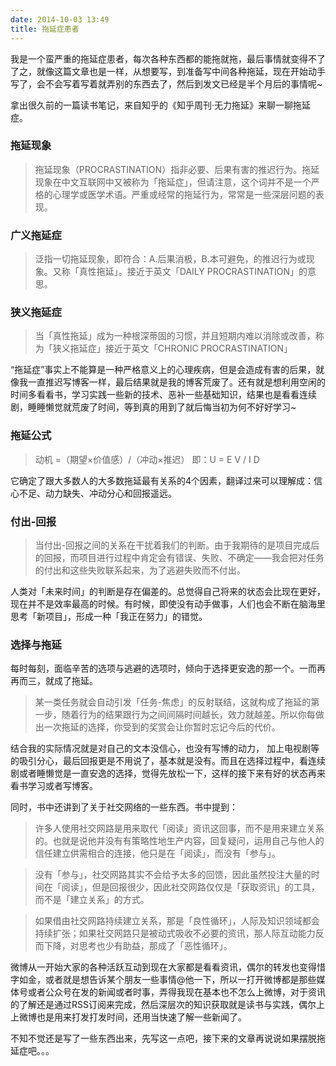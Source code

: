 ```yaml
---
date: 2014-10-03 13:49
title: 拖延症患者
---
```


我是一个蛮严重的拖延症患者，每次各种东西都的能拖就拖，最后事情就变得不了了之，就像这篇文章也是一样，从想要写，到准备写中间各种拖延，现在开始动手写了，会不会写着写着就弄别的东西去了，然后到发文已经是半个月后的事情呢~

拿出很久前的一篇读书笔记，来自知乎的《知乎周刊·无力拖延》来聊一聊拖延症。

### 拖延现象

> 拖延现象（PROCRASTINATION）指非必要、后果有害的推迟行为。拖延现象在中文互联网中又被称为「拖延症」，但请注意，这个词并不是一个严格的心理学或医学术语。严重或经常的拖延行为，常常是一些深层问题的表现。

### 广义拖延症

> 泛指一切拖延现象，即符合：A.后果消极，B.本可避免，的推迟行为或现象。又称「真性拖延」。接近于英文「DAILY PROCRASTINATION」的意思。

### 狭义拖延症

> 当「真性拖延」成为一种根深蒂固的习惯，并且短期内难以消除或改善，称为「狭义拖延症」接近于英文「CHRONIC PROCRASTINATION」

“拖延症”事实上不能算是一种严格意义上的心理疾病，但是会造成有害的后果，就像我一直推迟写博客一样，最后结果就是我的博客荒废了。还有就是想利用空闲的时间多看看书，学习实践一些新的技术、恶补一些基础知识，结果也是看看连续剧，睡睡懒觉就荒废了时间，等到真的用到了就后悔当初为何不好好学习~

### 拖延公式

> 动机 =（期望×价值感）/（冲动×推迟） 即：U = E V / I D

它确定了跟大多数人的大多数拖延最有关系的4个因素，翻译过来可以理解成：信心不足、动力缺失、冲动分心和回报遥远。

### 付出-回报

> 当付出-回报之间的关系在干扰着我们的判断。由于我期待的是项目完成后的回报，而项目进行过程中肯定会有错误、失败、不确定——我会把对任务的付出和这些失败联系起来，为了逃避失败而不付出。

人类对「未来时间」的判断是存在偏差的。总觉得自己将来的状态会比现在更好，现在并不是效率最高的时候。有时候，即使没有动手做事，人们也会不断在脑海里思考「新项目」，形成一种「我正在努力」的错觉。

### 选择与拖延

每时每刻，面临辛苦的选项与逃避的选项时，倾向于选择更安逸的那一个。一而再再而三，就成了拖延。

> 某一类任务就会自动引发「任务-焦虑」的反射联结，这就构成了拖延的第一步，随着行为的结果跟行为之间间隔时间越长，效力就越差。所以你每做出一次拖延的选择，你受到的奖赏会让你暂时忘记今后的代价。

结合我的实际情况就是对自己的文本没信心，也没有写博的动力， 加上电视剧等的吸引分心，最后回报更是不用说了，基本就是没有。而且在选择过程中，看连续剧或者睡懒觉是一直安逸的选择，觉得先放松一下，这样的接下来有好的状态再来看书学习或者写博客。

同时，书中还讲到了关于社交网络的一些东西。书中提到：

> 许多人使用社交网路是用来取代「阅读」资讯这回事，而不是用来建立关系的。也就是说他并没有有策略性地生产内容，回复疑问，运用自己与他人的信任建立供需相合的连接，他只是在「阅读」，而没有「参与」。

> 没有「参与」，社交网路其实不会给予太多的回馈，因此虽然投注大量的时间在「阅读」，但是回报很少，因此社交网路仅仅是「获取资讯」的工具，而不是「建立关系」的方式。

> 如果借由社交网路持续建立关系，那是「良性循环」，人际及知识领域都会持续扩张；如果社交网路只是被动式吸收不必要的资讯，那人际互动能力反而下降，对思考也少有助益，那成了「恶性循环」。

微博从一开始大家的各种活跃互动到现在大家都是看看资讯，偶尔的转发也变得惜字如金，或者就是想告诉某个朋友一些事情@他一下，所以一打开微博都是那些媒体号或者公众号在发的新闻或者时事，弄得我现在基本也不怎么上微博，对于资讯的了解还是通过RSS订阅来完成，然后深层次的知识获取就是读书与实践，偶尔上上微博也是用来打发打发时间，还用当快速了解一些新闻了。

不知不觉还是写了一些东西出来，先写这一点吧，接下来的文章再说说如果摆脱拖延症吧。。。
